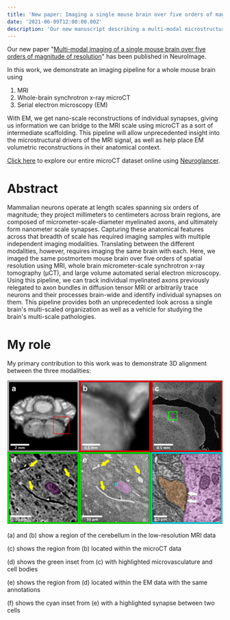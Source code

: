 ```yaml
---
title: 'New paper: Imaging a single mouse brain over five orders of magnitude of resolution'
date: '2021-06-09T12:00:00.00Z'
description: 'Our new manuscript describing a multi-modal microstructural imaging pipeline was published in NeuroImage.'
---
```


Our new paper "[Multi-modal imaging of a single mouse brain over five orders of
magnitude of
resolution](https://www.sciencedirect.com/science/article/pii/S1053811921005279?via%3Dihub)"
has been published in NeuroImage.

In this work, we demonstrate an imaging pipeline for a whole mouse brain
using

1. MRI
2. Whole-brain synchrotron x-ray microCT
3. Serial electron microscopy (EM)

With EM, we get nano-scale reconstructions of individual synapses, giving us
information we can bridge to the MRI scale using microCT as a sort of
intermediate scaffolding. This pipeline will allow unprecedented insight into
the microstructural drivers of the MRI signal, as well as help place EM
volumetric reconstructions in their anatomical context.

<a
href="http://neuroglancer-demo.appspot.com/#!%7B%22dimensions%22:%7B%22x%22:%5B0.0000012000000000000002%2C%22m%22%5D%2C%22y%22:%5B0.0000012000000000000002%2C%22m%22%5D%2C%22z%22:%5B0.0000012000000000000002%2C%22m%22%5D%7D%2C%22position%22:%5B3679.06396484375%2C6571.3544921875%2C4455.212890625%5D%2C%22crossSectionOrientation%22:%5B0.6972193717956543%2C0.7150224447250366%2C-0.014205372892320156%2C-0.04925645515322685%5D%2C%22crossSectionScale%22:0.6102521275481583%2C%22projectionOrientation%22:%5B-0.5169536471366882%2C0.47275060415267944%2C-0.5274643898010254%2C0.4806736409664154%5D%2C%22projectionScale%22:16384%2C%22layers%22:%5B%7B%22type%22:%22image%22%2C%22source%22:%22precomputed://http://nova.kasthurilab.com:8000/neuroglancer/recon_crop8_neurog/image/%22%2C%22tab%22:%22source%22%2C%22name%22:%22WholeBrain%22%7D%5D%2C%22showAxisLines%22:false%2C%22layout%22:%22xy%22%7D"
 target = "_blank" rel="noreferrer">Click here</a> to explore our entire microCT dataset online using
[Neuroglancer](https://opensource.google/projects/neuroglancer).

# Abstract

Mammalian neurons operate at length scales spanning six orders of magnitude;
they project millimeters to centimeters across brain regions, are composed of
micrometer-scale-diameter myelinated axons, and ultimately form nanometer scale
synapses. Capturing these anatomical features across that breadth of scale has
required imaging samples with multiple independent imaging
modalities. Translating between the different modalities, however, requires
imaging the same brain with each. Here, we imaged the same postmortem mouse
brain over five orders of spatial resolution using MRI, whole brain
micrometer-scale synchrotron x-ray tomography (μCT), and large volume automated
serial electron microscopy. Using this pipeline, we can track individual
myelinated axons previously relegated to axon bundles in diffusion tensor MRI or
arbitrarily trace neurons and their processes brain-wide and identify individual
synapses on them. This pipeline provides both an unprecedented look across a
single brain's multi-scaled organization as well as a vehicle for studying the
brain's multi-scale pathologies.

# My role

My primary contribution to this work was to demonstrate 3D alignment between
the three modalities:

![](./multi_modal_pipeline.jpg)

(a) and (b) show a region of the cerebellum in the low-resolution MRI data

(c) shows the region from (b) located within the microCT data

(d) shows the green inset from (c) with highlighted microvasculature and cell bodies

(e) shows the region from (d) located within the EM data with the same annotations

(f) shows the cyan inset from (e) with a highlighted synapse between two cells
